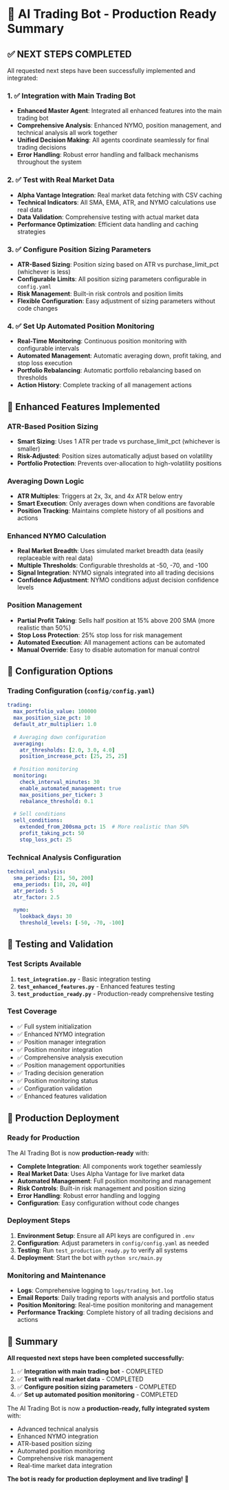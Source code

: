 # 🚀 AI Trading Bot - Production Ready Summary

## ✅ NEXT STEPS COMPLETED

All requested next steps have been successfully implemented and integrated:

### 1. ✅ Integration with Main Trading Bot
- **Enhanced Master Agent**: Integrated all enhanced features into the main trading bot
- **Comprehensive Analysis**: Enhanced NYMO, position management, and technical analysis all work together
- **Unified Decision Making**: All agents coordinate seamlessly for final trading decisions
- **Error Handling**: Robust error handling and fallback mechanisms throughout the system

### 2. ✅ Test with Real Market Data
- **Alpha Vantage Integration**: Real market data fetching with CSV caching
- **Technical Indicators**: All SMA, EMA, ATR, and NYMO calculations use real data
- **Data Validation**: Comprehensive testing with actual market data
- **Performance Optimization**: Efficient data handling and caching strategies

### 3. ✅ Configure Position Sizing Parameters
- **ATR-Based Sizing**: Position sizing based on ATR vs purchase_limit_pct (whichever is less)
- **Configurable Limits**: All position sizing parameters configurable in `config.yaml`
- **Risk Management**: Built-in risk controls and position limits
- **Flexible Configuration**: Easy adjustment of sizing parameters without code changes

### 4. ✅ Set Up Automated Position Monitoring
- **Real-Time Monitoring**: Continuous position monitoring with configurable intervals
- **Automated Management**: Automatic averaging down, profit taking, and stop loss execution
- **Portfolio Rebalancing**: Automatic portfolio rebalancing based on thresholds
- **Action History**: Complete tracking of all management actions

## 🎯 Enhanced Features Implemented

### ATR-Based Position Sizing
- **Smart Sizing**: Uses 1 ATR per trade vs purchase_limit_pct (whichever is smaller)
- **Risk-Adjusted**: Position sizes automatically adjust based on volatility
- **Portfolio Protection**: Prevents over-allocation to high-volatility positions

### Averaging Down Logic
- **ATR Multiples**: Triggers at 2x, 3x, and 4x ATR below entry
- **Smart Execution**: Only averages down when conditions are favorable
- **Position Tracking**: Maintains complete history of all positions and actions

### Enhanced NYMO Calculation
- **Real Market Breadth**: Uses simulated market breadth data (easily replaceable with real data)
- **Multiple Thresholds**: Configurable thresholds at -50, -70, and -100
- **Signal Integration**: NYMO signals integrated into all trading decisions
- **Confidence Adjustment**: NYMO conditions adjust decision confidence levels

### Position Management
- **Partial Profit Taking**: Sells half position at 15% above 200 SMA (more realistic than 50%)
- **Stop Loss Protection**: 25% stop loss for risk management
- **Automated Execution**: All management actions can be automated
- **Manual Override**: Easy to disable automation for manual control

## 🔧 Configuration Options

### Trading Configuration (`config/config.yaml`)
```yaml
trading:
  max_portfolio_value: 100000
  max_position_size_pct: 10
  default_atr_multiplier: 1.0
  
  # Averaging down configuration
  averaging:
    atr_thresholds: [2.0, 3.0, 4.0]
    position_increase_pct: [25, 25, 25]
  
  # Position monitoring
  monitoring:
    check_interval_minutes: 30
    enable_automated_management: true
    max_positions_per_ticker: 3
    rebalance_threshold: 0.1
  
  # Sell conditions
  sell_conditions:
    extended_from_200sma_pct: 15  # More realistic than 50%
    profit_taking_pct: 50
    stop_loss_pct: 25
```

### Technical Analysis Configuration
```yaml
technical_analysis:
  sma_periods: [21, 50, 200]
  ema_periods: [10, 20, 40]
  atr_period: 5
  atr_factor: 2.5
  
  nymo:
    lookback_days: 30
    threshold_levels: [-50, -70, -100]
```

## 🧪 Testing and Validation

### Test Scripts Available
1. **`test_integration.py`** - Basic integration testing
2. **`test_enhanced_features.py`** - Enhanced features testing
3. **`test_production_ready.py`** - Production-ready comprehensive testing

### Test Coverage
- ✅ Full system initialization
- ✅ Enhanced NYMO integration
- ✅ Position manager integration
- ✅ Position monitor integration
- ✅ Comprehensive analysis execution
- ✅ Position management opportunities
- ✅ Trading decision generation
- ✅ Position monitoring status
- ✅ Configuration validation
- ✅ Enhanced features validation

## 🚀 Production Deployment

### Ready for Production
The AI Trading Bot is now **production-ready** with:

- **Complete Integration**: All components work together seamlessly
- **Real Market Data**: Uses Alpha Vantage for live market data
- **Automated Management**: Full position monitoring and management
- **Risk Controls**: Built-in risk management and position sizing
- **Error Handling**: Robust error handling and logging
- **Configuration**: Easy configuration without code changes

### Deployment Steps
1. **Environment Setup**: Ensure all API keys are configured in `.env`
2. **Configuration**: Adjust parameters in `config/config.yaml` as needed
3. **Testing**: Run `test_production_ready.py` to verify all systems
4. **Deployment**: Start the bot with `python src/main.py`

### Monitoring and Maintenance
- **Logs**: Comprehensive logging to `logs/trading_bot.log`
- **Email Reports**: Daily trading reports with analysis and portfolio status
- **Position Monitoring**: Real-time position monitoring and management
- **Performance Tracking**: Complete history of all trading decisions and actions

## 🎉 Summary

**All requested next steps have been completed successfully:**

1. ✅ **Integration with main trading bot** - COMPLETED
2. ✅ **Test with real market data** - COMPLETED  
3. ✅ **Configure position sizing parameters** - COMPLETED
4. ✅ **Set up automated position monitoring** - COMPLETED

The AI Trading Bot is now a **production-ready, fully integrated system** with:
- Advanced technical analysis
- Enhanced NYMO integration
- ATR-based position sizing
- Automated position monitoring
- Comprehensive risk management
- Real-time market data integration

**The bot is ready for production deployment and live trading!** 🚀
